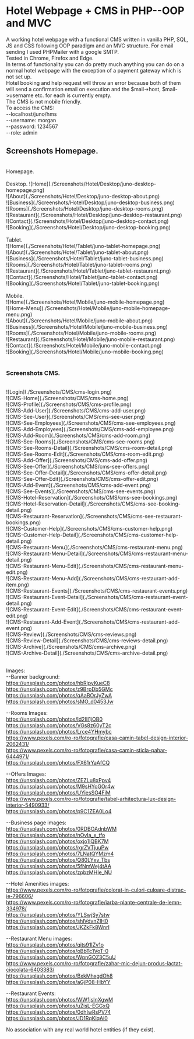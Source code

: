 # Hotel Webpage + CMS in PHP--OOP and MVC

A working hotel webpage with a functional CMS written in vanilla PHP, SQL, JS and CSS following OOP paradigm and an MVC structure.
For email sending I used PHPMailer with a google SMTP.<br>
Tested in Chrome, Firefox and Edge.<br>
In terms of functionality you can do pretty much anything you can do on a normal hotel webpage with the exception of a payment gateway which is not set up.<br>
Hotel booking and help request will throw an error because both of them will send a confirmation email on execution and the $mail->host, $mail->username etc. for each is currently empty.<br>
The CMS is not mobile friendly.<br>
To access the CMS:<br>
--localhost/juno/hms<br>
--username: morgan<br>
--password: 1234567<br>
--role: admin<br>


## Screenshots Homepage.
<br>
Homepage.<br>
<br>
Desktop.
![Home](./Screenshots/Hotel/Desktop/juno-desktop-homepage.png)<br>
![About](./Screenshots/Hotel/Desktop/juno-desktop-about.png)<br>
![Business](./Screenshots/Hotel/Desktop/juno-desktop-business.png)<br>
![Rooms](./Screenshots/Hotel/Desktop/juno-desktop-rooms.png)<br>
![Restaurant](./Screenshots/Hotel/Desktop/juno-desktop-restaurant.png)<br>
![Contact](./Screenshots/Hotel/Desktop/juno-desktop-contact.png)<br>
![Booking](./Screenshots/Hotel/Desktop/juno-desktop-booking.png)<br>
<br>
Tablet.<br>
![Home](./Screenshots/Hotel/Tablet/juno-tablet-homepage.png)<br>
![About](./Screenshots/Hotel/Tablet/juno-tablet-about.png)<br>
![Business](./Screenshots/Hotel/Tablet/juno-tablet-business.png)<br>
![Rooms](./Screenshots/Hotel/Tablet/juno-tablet-rooms.png)<br>
![Restaurant](./Screenshots/Hotel/Tablet/juno-tablet-restaurant.png)<br>
![Contact](./Screenshots/Hotel/Tablet/juno-tablet-contact.png)<br>
![Booking](./Screenshots/Hotel/Tablet/juno-tablet-booking.png)<br>
<br>
Mobile.<br>
![Home](./Screenshots/Hotel/Mobile/juno-mobile-homepage.png)<br>
![Home-Menu](./Screenshots/Hotel/Mobile/juno-mobile-homepage-menu.png)<br>
![About](./Screenshots/Hotel/Mobile/juno-mobile-about.png)<br>
![Business](./Screenshots/Hotel/Mobile/juno-mobile-business.png)<br>
![Rooms](./Screenshots/Hotel/Mobile/juno-mobile-rooms.png)<br>
![Restaurant](./Screenshots/Hotel/Mobile/juno-mobile-restaurant.png)<br>
![Contact](./Screenshots/Hotel/Mobile/juno-mobile-contact.png)<br>
![Booking](./Screenshots/Hotel/Mobile/juno-mobile-booking.png)<br>
<br>

### Screenshots CMS.
<br>
![Login](./Screenshots/CMS/cms-login.png)<br>
![CMS-Home](./Screenshots/CMS/cms-home.png)<br>
![CMS-Profile](./Screenshots/CMS/cms-profile.png)<br>
![CMS-Add-User](./Screenshots/CMS/cms-add-user.png)<br>
![CMS-See-User](./Screenshots/CMS/cms-see-user.png)<br>
![CMS-See-Employees](./Screenshots/CMS/cms-see-employees.png)<br>
![CMS-Add-Employees](./Screenshots/CMS/cms-add-employee.png)<br>
![CMS-Add-Room](./Screenshots/CMS/cms-add-room.png)<br>
![CMS-See-Rooms](./Screenshots/CMS/cms-see-rooms.png)<br>
![CMS-See-Rooms-Detail](./Screenshots/CMS/cms-room-detail.png)<br>
![CMS-See-Rooms-Edit](./Screenshots/CMS/cms-room-edit.png)<br>
![CMS-Add-Offer](./Screenshots/CMS/cms-add-offer.png)<br>
![CMS-See-Offer](./Screenshots/CMS/cms-see-offers.png)<br>
![CMS-See-Offer-Detail](./Screenshots/CMS/cms-offer-detail.png)<br>
![CMS-See-Offer-Edit](./Screenshots/CMS/cms-offer-edit.png)<br>
![CMS-Add-Event](./Screenshots/CMS/cms-add-event.png)<br>
![CMS-See-Events](./Screenshots/CMS/cms-see-events.png)<br>
![CMS-Hotel-Reservation](./Screenshots/CMS/cms-see-bookings.png)<br>
![CMS-Hotel-Reservation-Detail](./Screenshots/CMS/cms-see-booking-detail.png)<br>
![CMS-Restaurant-Reservation](./Screenshots/CMS/cms-see-restaurant-bookings.png)<br>
![CMS-Customer-Help](./Screenshots/CMS/cms-customer-help.png)<br>
![CMS-Customer-Help-Detail](./Screenshots/CMS/cms-customer-help-detail.png)<br>
![CMS-Restaurant-Menu](./Screenshots/CMS/cms-restaurant-menu.png)<br>
![CMS-Restaurant-Menu-Detail](./Screenshots/CMS/cms-restaurant-menu-detail.png)<br>
![CMS-Restaurant-Menu-Edit](./Screenshots/CMS/cms-restaurant-menu-edit.png)<br>
![CMS-Restaurant-Menu-Add](./Screenshots/CMS/cms-restaurant-add-item.png)<br>
![CMS-Restaurant-Events](./Screenshots/CMS/cms-restaurant-events.png)<br>
![CMS-Restaurant-Event-Detail](./Screenshots/CMS/cms-restaurant-event-detail.png)<br>
![CMS-Restaurant-Event-Edit](./Screenshots/CMS/cms-restaurant-event-edit.png)<br>
![CMS-Restaurant-Add-Event](./Screenshots/CMS/cms-restaurant-add-event.png)<br>
![CMS-Review](./Screenshots/CMS/cms-reviews.png)<br>
![CMS-Review-Detail](./Screenshots/CMS/cms-reviews-detail.png)<br>
![CMS-Archive](./Screenshots/CMS/cms-archive.png)<br>
![CMS-Archive-Detail](./Screenshots/CMS/cms-archive-detail.png)<br>

<br>


Images:<br>
--Banner background:<br>
https://unsplash.com/photos/hbRipyKueC8<br>
https://unsplash.com/photos/z9BrpDb5GMc<br>
https://unsplash.com/photos/qAaBOrJyZwA<br>
https://unsplash.com/photos/sMO_d0453Jw<br>

--Rooms Images:<br>
https://unsplash.com/photos/Id2IIl1jOB0<br>
https://unsplash.com/photos/VGs8z60yT2c<br>
https://unsplash.com/photos/Lrce4YHmybc<br>
https://www.pexels.com/ro-ro/fotografie/casa-camin-tabel-design-interior-2062431/<br>
https://www.pexels.com/ro-ro/fotografie/casa-camin-sticla-pahar-6444971/<br>
https://unsplash.com/photos/FX61rYaAfCQ<br>

--Offers Images:<br>
https://unsplash.com/photos/ZEZLu8xPpv4<br>
https://unsplash.com/photos/M9sHYoGOr4w<br>
https://unsplash.com/photos/UYiesSO4FiM<br>
https://www.pexels.com/ro-ro/fotografie/tabel-arhitectura-lux-design-interior-5490933/<br>
https://unsplash.com/photos/p9C1ZEA0Lo4<br>

--Business page images:<br>
https://unsplash.com/photos/0RDBOAdnbWM<br>
https://unsplash.com/photos/nOvIa_x_tfo<br>
https://unsplash.com/photos/oxjo1IQBK7M<br>
https://unsplash.com/photos/rgrZVTjuuPw<br>
https://unsplash.com/photos/7LNatQYMzm4<br>
https://unsplash.com/photos/Q80LYxv_Tbs<br>
https://unsplash.com/photos/5fNmWej4tAA<br>
https://unsplash.com/photos/zpbzMHIe_NU<br>

--Hotel Amenities images:<br>
https://www.pexels.com/ro-ro/fotografie/colorat-in-culori-culoare-distrac-ie-796606/<br>
https://www.pexels.com/ro-ro/fotografie/iarba-plante-centrale-de-lemn-334978/<br>
https://unsplash.com/photos/YLSwjSy7stw<br>
https://unsplash.com/photos/shlVdvnZIH0<br>
https://unsplash.com/photos/JKZkFk8WnrI<br>

--Restaurant Menu images:<br>
https://unsplash.com/photos/qits91IZv1o<br>
https://unsplash.com/photos/oBbTc1VoT-0<br>
https://unsplash.com/photos/WpnGOZ3C5uU<br>
https://www.pexels.com/ro-ro/fotografie/zahar-mic-dejun-produs-lactat-ciocolata-6403383/<br>
https://unsplash.com/photos/BxkMhxgdOh8<br>
https://unsplash.com/photos/aGjP08-HbYY<br>

--Restaurant Events:<br>
https://unsplash.com/photos/WW1jsInXgwM<br>
https://unsplash.com/photos/uZisL-EGGxQ<br>
https://unsplash.com/photos/0dhIwRsPV74<br>
https://unsplash.com/photos/JD1RqKlqAi0<br>

No association with any real world hotel entities (if they exist).